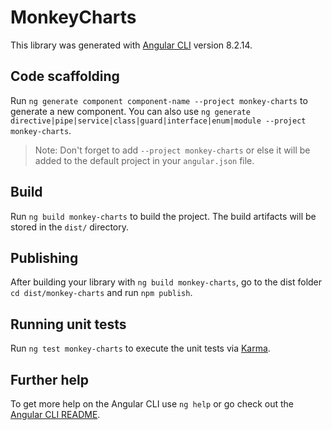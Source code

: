 # MonkeyCharts

This library was generated with [Angular CLI](https://github.com/angular/angular-cli) version 8.2.14.

## Code scaffolding

Run `ng generate component component-name --project monkey-charts` to generate a new component. You can also use `ng generate directive|pipe|service|class|guard|interface|enum|module --project monkey-charts`.
> Note: Don't forget to add `--project monkey-charts` or else it will be added to the default project in your `angular.json` file. 

## Build

Run `ng build monkey-charts` to build the project. The build artifacts will be stored in the `dist/` directory.

## Publishing

After building your library with `ng build monkey-charts`, go to the dist folder `cd dist/monkey-charts` and run `npm publish`.

## Running unit tests

Run `ng test monkey-charts` to execute the unit tests via [Karma](https://karma-runner.github.io).

## Further help

To get more help on the Angular CLI use `ng help` or go check out the [Angular CLI README](https://github.com/angular/angular-cli/blob/master/README.md).
